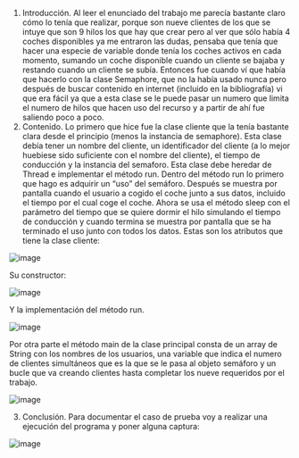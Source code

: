 1. Introducción.
	Al leer el enunciado del trabajo me parecía bastante claro cómo lo tenía que realizar, porque son nueve clientes de los que se intuye que son 9 hilos los que hay que crear pero al ver que sólo había 4 coches  disponibles ya me entraron las dudas, pensaba que tenía que hacer una especie de variable donde tenía los coches activos en cada momento, sumando un coche disponible cuando un cliente se bajaba y restando cuando un cliente se subía. Entonces fue cuando ví que había que hacerlo con la clase Semaphore, que no la había usado nunca pero después de buscar contenido en internet (incluido en la bibliografía) vi que era fácil ya que a esta clase se le puede pasar un numero que limita el numero de hilos que hacen uso del recurso y a partir de ahí fue saliendo poco a poco.
2. Contenido.
	Lo primero que hice fue la clase cliente que la tenía bastante clara desde el principio (menos la instancia de semaphore). Esta clase debía tener un nombre del cliente, un identificador del cliente (a lo mejor huebiese sido suficiente con el nombre del cliente), el tiempo de conducción y la instancia del semaforo.
	Esta clase debe heredar de Thread e implementar el método run. Dentro del método run lo primero que hago es adquirir un “uso” del semáforo. Después se muestra por pantalla cuando el usuario a cogido el coche junto a sus datos, incluido el tiempo por el cual coge el coche. Ahora se usa el método sleep con el parámetro del tiempo que se quiere dormir el hilo simulando el tiempo de conducción y cuando termina se muestra por pantalla que se ha terminado el uso junto con todos los datos. 
	Estas son los atributos que tiene la clase cliente:

![image](https://github.com/user-attachments/assets/3c0e0c31-b7cb-404c-ba59-f51f9fd88b71)


Su constructor:

![image](https://github.com/user-attachments/assets/5347c2e6-1d91-4b82-9690-2ef600ee8f4f)

Y la implementación del método run.

![image](https://github.com/user-attachments/assets/8523514b-36a6-44f2-8027-9fbb787170c2)

Por otra parte el método main de la clase principal consta de un array de String con los nombres de los usuarios, una variable que indica el numero de clientes simultáneos que es la que se le pasa al objeto semáforo y un bucle que va creando clientes hasta completar los nueve requeridos por el trabajo.

![image](https://github.com/user-attachments/assets/9216bfa6-ca4b-4765-b72f-2fba014b91c2)

3. Conclusión.
	Para documentar el caso de prueba voy a realizar una ejecución del programa y poner alguna captura:

![image](https://github.com/user-attachments/assets/ae1f5cb6-0c1e-4558-990a-e8346b9acb56)



